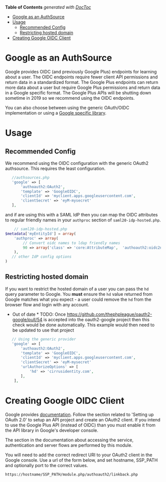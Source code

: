 <!-- START doctoc generated TOC please keep comment here to allow auto update -->
<!-- DON'T EDIT THIS SECTION, INSTEAD RE-RUN doctoc TO UPDATE -->
**Table of Contents**  *generated with [DocToc](https://github.com/thlorenz/doctoc)*

- [Google as an AuthSource](#google-as-an-authsource)
- [Usage](#usage)
  - [Recommended Config](#recommended-config)
  - [Restricting hosted domain](#restricting-hosted-domain)
- [Creating Google OIDC Client](#creating-google-oidc-client)

<!-- END doctoc generated TOC please keep comment here to allow auto update -->

# Google as an AuthSource

Google provides OIDC (and previously Google Plus) endpoints for
learning about a user.  The OIDC endpoints require fewer client API
permissions and return data in a standardized format. The Google Plus
endpoints can return more data about a user but require Google Plus
permissions and return data in a Google specific format. The Google
Plus APIs will be shutting down sometime in 2019 so we recommend using
the OIDC endpoints.

You can also choose between using the generic OAuth/OIDC implementation or using
a [Google specific library](https://github.com/thephpleague/oauth2-google/).

# Usage
## Recommended Config

We recommend using the OIDC configuration with the generic OAuth2 authsource. This
requires the least configuration.


```php
   //authsources.php
   'google' => [
       'authoauth2:OAuth2',
       'template' => 'GoogleOIDC',
       'clientId' => 'myclient.apps.googleusercontent.com',
       'clientSecret' => 'eyM-mysecret'
   ],
```

and if are using this with a SAML IdP then you can map the OIDC attributes to regular friendly names in your `authproc` section of `saml20-idp-hosted.php`.

```php
    // saml20-idp-hosted.php
$metadata['myEntityId'] = array(			
    'authproc' => array(
        // Convert oidc names to ldap friendly names
        90 => array('class' => 'core:AttributeMap',  'authoauth2:oidc2name'),
    ),
   // other IdP config options
)
```

## Restricting hosted domain

If you want to restrict the hosted domain of a user you can pass the
`hd` query parameter to Google.  You **must** ensure the `hd` value
returned from Google matches what you expect - a user could remove the
`hd` from the browser flow and login with any account.

* Out of date *
TODO: Once https://github.com/thephpleague/oauth2-google/pull/54 is accepted into the oauth2-google project then
this check would be done automatically. This example would then need to be updated to use that project

```php
   // Using the generic provider
   'google' => [
       'authoauth2:OAuth2',
       'template' => 'GoogleOIDC',
       'clientId' => 'myclient.apps.googleusercontent.com',
       'clientSecret' => 'eyM-mysecret'
       'urlAuthorizeOptions' => [
           'hd' => 'cirrusidentity.com',
       ],
    ],
```

# Creating Google OIDC Client

Google provides [documentation](https://developers.google.com/identity/protocols/OpenIDConnect#appsetup). Follow the section related to 'Setting up OAuth 2.0' to setup an API project and create an OAuth2 client. If you intend to use the Google Plus API (instead of OIDC) than you must enable it from the API library in Google's developer console.

The section in the documentation about accessing the service, authentication and server flows are performed by this module.

You will need to add the correct redirect URI to your OAuth2 client in the Google console. Use a url of the form below, and set hostname, SSP_PATH and optionally port to the correct values.

    https://hostname/SSP_PATH/module.php/authoauth2/linkback.php

